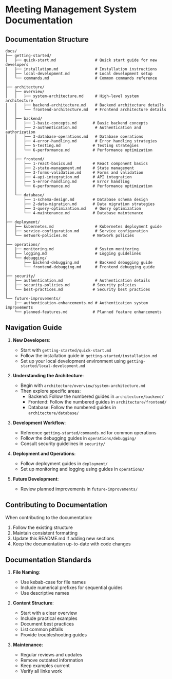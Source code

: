 # Meeting Management System Documentation

## Documentation Structure

```
docs/
├── getting-started/
│   ├── quick-start.md                 # Quick start guide for new developers
│   ├── installation.md                # Installation instructions
│   ├── local-development.md           # Local development setup
│   └── commands.md                    # Common commands reference
│
├── architecture/
│   ├── overview/
│   │   ├── system-architecture.md     # High-level system architecture
│   │   ├── backend-architecture.md    # Backend architecture details
│   │   └── frontend-architecture.md   # Frontend architecture details
│   │
│   ├── backend/
│   │   ├── 1-basic-concepts.md       # Basic backend concepts
│   │   ├── 2-authentication.md        # Authentication and authorization
│   │   ├── 3-database-operations.md   # Database operations
│   │   ├── 4-error-handling.md        # Error handling strategies
│   │   ├── 5-testing.md              # Testing strategies
│   │   └── 6-performance.md          # Performance optimization
│   │
│   ├── frontend/
│   │   ├── 1-react-basics.md         # React component basics
│   │   ├── 2-state-management.md     # State management
│   │   ├── 3-forms-validation.md     # Forms and validation
│   │   ├── 4-api-integration.md      # API integration
│   │   ├── 5-error-handling.md       # Error handling
│   │   └── 6-performance.md          # Performance optimization
│   │
│   └── database/
│       ├── 1-schema-design.md        # Database schema design
│       ├── 2-data-migration.md       # Data migration strategies
│       ├── 3-query-optimization.md    # Query optimization
│       └── 4-maintenance.md          # Database maintenance
│
├── deployment/
│   ├── kubernetes.md                  # Kubernetes deployment guide
│   ├── service-configuration.md       # Service configuration
│   └── network-policies.md           # Network policies
│
├── operations/
│   ├── monitoring.md                  # System monitoring
│   ├── logging.md                     # Logging guidelines
│   └── debugging/
│       ├── backend-debugging.md       # Backend debugging guide
│       └── frontend-debugging.md      # Frontend debugging guide
│
├── security/
│   ├── authentication.md              # Authentication details
│   ├── security-policies.md          # Security policies
│   └── best-practices.md             # Security best practices
│
└── future-improvements/
    ├── authentication-enhancements.md # Authentication system improvements
    └── planned-features.md           # Planned feature enhancements
```

## Navigation Guide

1. **New Developers**:
   - Start with `getting-started/quick-start.md`
   - Follow the installation guide in `getting-started/installation.md`
   - Set up your local development environment using `getting-started/local-development.md`

2. **Understanding the Architecture**:
   - Begin with `architecture/overview/system-architecture.md`
   - Then explore specific areas:
     - Backend: Follow the numbered guides in `architecture/backend/`
     - Frontend: Follow the numbered guides in `architecture/frontend/`
     - Database: Follow the numbered guides in `architecture/database/`

3. **Development Workflow**:
   - Reference `getting-started/commands.md` for common operations
   - Follow the debugging guides in `operations/debugging/`
   - Consult security guidelines in `security/`

4. **Deployment and Operations**:
   - Follow deployment guides in `deployment/`
   - Set up monitoring and logging using guides in `operations/`

5. **Future Development**:
   - Review planned improvements in `future-improvements/`

## Contributing to Documentation

When contributing to the documentation:
1. Follow the existing structure
2. Maintain consistent formatting
3. Update this README.md if adding new sections
4. Keep the documentation up-to-date with code changes

## Documentation Standards

1. **File Naming**:
   - Use kebab-case for file names
   - Include numerical prefixes for sequential guides
   - Use descriptive names

2. **Content Structure**:
   - Start with a clear overview
   - Include practical examples
   - Document best practices
   - List common pitfalls
   - Provide troubleshooting guides

3. **Maintenance**:
   - Regular reviews and updates
   - Remove outdated information
   - Keep examples current
   - Verify all links work 